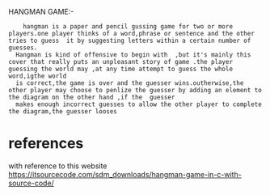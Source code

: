 
HANGMAN GAME:-

        hangman is a paper and pencil gussing game for two or more players.one player thinks of a word,phrase or sentence and the other tries to guess  it by suggesting letters within a certain number of guesses.
      Hangman is kind of offensive to begin with  ,but it's mainly this cover that really puts an unpleasant story of game .the player guessing the world may ,at any time attempt to guess the whole word,igthe world
      is correct,the game is over and the guesser wins.outherwise,the other player may choose to penlize the guesser by adding an element to the diagram on the other hand ,if the  guesser
      makes enough incorrect guesses to allow the other player to complete the diagram,the guesser looses


# references #

with reference to this website 
https://itsourcecode.com/sdm_downloads/hangman-game-in-c-with-source-code/
